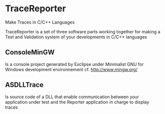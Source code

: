 # TraceReporter
Make Traces in C/C++ Languages

TraceReporter is a set of three software parts working together for making a Test and Validation system of your developments in C/C++ languages

## ConsoleMinGW
Is a console project generated by Exclipse under Minimalist GNU for Windows development environnement
cf. http://www.mingw.org/

## ASDLLTrace
Is source code of a DLL that enable communication between your application under test and the Reporter application in charge to display traces

